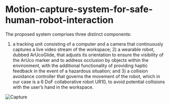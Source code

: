 # Motion-capture-system-for-safe-human-robot-interaction

The proposed system comprises three distinct components:
1) a tracking unit consisting of a computer and a camera that continuously captures a live video stream of the workspace; 2) a wearable robot, dubbed ArUcoGlide, that adjusts its orientation to ensure the visibility of the ArUco marker and to address occlusion by objects within the environment, with the additional functionality of providing haptic feedback in the event of a hazardous situation; and 3) a collision avoidance controller that governs the movement of the robot, which in our case is a 6 DoF collaborative robot UR10, to avoid potential collisions with the user’s hand in the workspace.

![Capture](https://github.com/Ali-Alabbas/Motion-capture-system-for-safe-human-robot-interaction/assets/127343500/d24d8e6e-3408-440b-a5a5-43dbe1b5e4c8)
